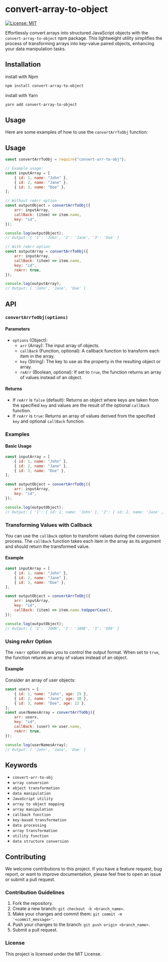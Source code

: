 # convert-array-to-object

<!-- [![npm version](https://badge.fury.io/js/convert-array-to-object.svg)](https://badge.fury.io/js/convert-array-to-object) -->

[![License: MIT](https://img.shields.io/badge/License-MIT-yellow.svg)](https://opensource.org/licenses/MIT)

Effortlessly convert arrays into structured JavaScript objects with the `convert-array-to-object` npm package. This lightweight utility simplifies the process of transforming arrays into key-value paired objects, enhancing your data manipulation tasks.

## Installation

install with Npm

```bash
npm install convert-array-to-object
```

install with Yarn

```bash
yarn add convert-array-to-object
```

## Usage

Here are some examples of how to use the `convertArrToObj` function:

## Usage

```javascript
const convertArrToObj = require("convert-arr-to-obj");

// Example usage:
const inputArray = [
	{ id: 1, name: "John" },
	{ id: 2, name: "Jane" },
	{ id: 3, name: "Doe" },
];

// Without reArr option
const outputObject = convertArrToObj({
	arr: inputArray,
	callBack: (item) => item.name,
	key: "id",
});

console.log(outputObject);
// Output: { '1': 'John', '2': 'Jane', '3': 'Doe' }

// With reArr option
const outputArray = convertArrToObj({
	arr: inputArray,
	callBack: (item) => item.name,
	key: "id",
	reArr: true,
});

console.log(outputArray);
// Output: [ 'John', 'Jane', 'Doe' ]
```

## API

### `convertArrToObj(options)`

#### Parameters

- `options` (Object):
  - `arr` (Array): The input array of objects.
  - `callBack` (Function, optional): A callback function to transform each item in the array.
  - `key` (String): The key to use as the property in the resulting object or array.
  - `reArr` (Boolean, optional): If set to `true`, the function returns an array of values instead of an object.

#### Returns

- If `reArr` is `false` (default): Returns an object where keys are taken from the specified `key` and values are the result of the optional `callBack` function.
- If `reArr` is `true`: Returns an array of values derived from the specified `key` and optional `callBack` function.

### Examples

#### Basic Usage

```javascript
const inputArray = [
	{ id: 1, name: "John" },
	{ id: 2, name: "Jane" },
	{ id: 3, name: "Doe" },
];

const outputObject = convertArrToObj({
	arr: inputArray,
	key: "id",
});

console.log(outputObject);
// Output: { '1': { id: 1, name: 'John' }, '2': { id: 2, name: 'Jane' }, '3': { id: 3, name: 'Doe' } }
```

### Transforming Values with Callback

You can use the `callBack` option to transform values during the conversion process. The `callBack` function takes each item in the array as its argument and should return the transformed value.

#### Example

```javascript
const inputArray = [
	{ id: 1, name: "John" },
	{ id: 2, name: "Jane" },
	{ id: 3, name: "Doe" },
];

const outputObject = convertArrToObj({
	arr: inputArray,
	key: "id",
	callBack: (item) => item.name.toUpperCase(),
});

console.log(outputObject);
// Output: { '1': 'JOHN', '2': 'JANE', '3': 'DOE' }
```

### Using reArr Option

The `reArr` option allows you to control the output format. When set to `true`, the function returns an array of values instead of an object.

#### Example

Consider an array of user objects:

```javascript
const users = [
	{ id: 1, name: "John", age: 25 },
	{ id: 2, name: "Jane", age: 30 },
	{ id: 3, name: "Doe", age: 22 },
];
const userNamesArray = convertArrToObj({
	arr: users,
	key: "id",
	callBack: (user) => user.name,
	reArr: true,
});

console.log(userNamesArray);
// Output: [ 'John', 'Jane', 'Doe' ]
```

## Keywords

- `convert-arr-to-obj`
- `array conversion`
- `object transformation`
- `data manipulation`
- `JavaScript utility`
- `array to object mapping`
- `array manipulation`
- `callback function`
- `key-based transformation`
- `data processing`
- `array transformation`
- `utility function`
- `data structure conversion`

## Contributing

We welcome contributions to this project. If you have a feature request, bug report, or want to improve documentation, please feel free to open an issue or submit a pull request.

### Contribution Guidelines

1. Fork the repository.
2. Create a new branch: `git checkout -b <branch_name>`.
3. Make your changes and commit them: `git commit -m '<commit_message>'`.
4. Push your changes to the branch: `git push origin <branch_name>`.
5. Submit a pull request.

### License

This project is licensed under the MIT License.
